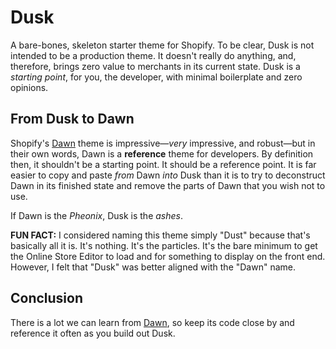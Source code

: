 # Dusk

A bare-bones, skeleton starter theme for Shopify. To be clear, Dusk is not intended to be a production theme. It doesn't really do anything, and, therefore, brings zero value to merchants in its current state. Dusk is a _starting point_, for you, the developer, with minimal boilerplate and zero opinions.

## From Dusk to Dawn

Shopify's [Dawn](https://themes.shopify.com/themes/dawn/styles/default) theme is impressive—_very_ impressive, and robust—but in their own words, Dawn is a **reference** theme for developers. By definition then, it shouldn't be a starting point. It should be a reference point. It is far easier to copy and paste _from_ Dawn _into_ Dusk than it is to try to deconstruct Dawn in its finished state and remove the parts of Dawn that you wish not to use.

If Dawn is the _Pheonix_, Dusk is the _ashes_.

**FUN FACT:** I considered naming this theme simply "Dust" because that's basically all it is. It's nothing. It's the particles. It's the bare minimum to get the Online Store Editor to load and for something to display on the front end. However, I felt that "Dusk" was better aligned with the "Dawn" name.

## Conclusion

There is a lot we can learn from [Dawn](https://github.com/Shopify/dawn), so keep its code close by and reference it often as you build out Dusk.
